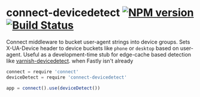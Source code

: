 connect-devicedetect [![NPM version](https://badge.fury.io/js/connect-devicedetect.png)](http://badge.fury.io/js/connect-devicedetect) [![Build Status](https://travis-ci.org/goodeggs/connect-devicedetect.png)](https://travis-ci.org/goodeggs/connect-devicedetect)
==============

Connect middleware to bucket user-agent strings into device groups.  Sets X-UA-Device header to device buckets like `phone` or `desktop` based on user-agent.  Useful as a development-time stub for edge-cache based detection like [varnish-devicedetect](https://github.com/varnish/varnish-devicedetect/). when Fastly isn't already

```js
connect = require 'connect'
deviceDetect = require 'connect-devicedetect'

app = connect().use(deviceDetect())
```
